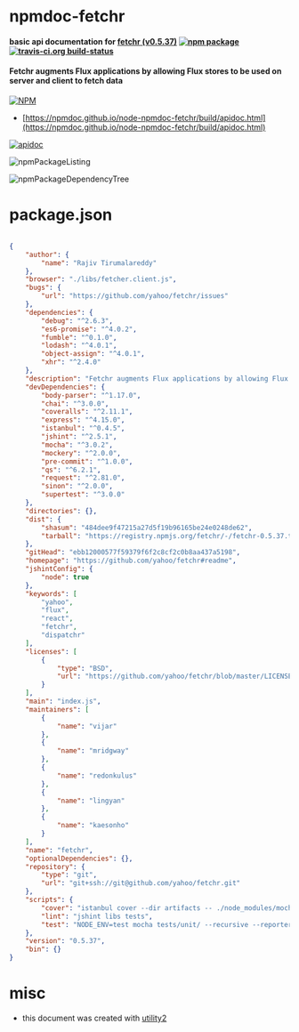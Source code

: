 # npmdoc-fetchr

#### basic api documentation for  [fetchr (v0.5.37)](https://github.com/yahoo/fetchr#readme)  [![npm package](https://img.shields.io/npm/v/npmdoc-fetchr.svg?style=flat-square)](https://www.npmjs.org/package/npmdoc-fetchr) [![travis-ci.org build-status](https://api.travis-ci.org/npmdoc/node-npmdoc-fetchr.svg)](https://travis-ci.org/npmdoc/node-npmdoc-fetchr)

#### Fetchr augments Flux applications by allowing Flux stores to be used on server and client to fetch data

[![NPM](https://nodei.co/npm/fetchr.png?downloads=true&downloadRank=true&stars=true)](https://www.npmjs.com/package/fetchr)

- [https://npmdoc.github.io/node-npmdoc-fetchr/build/apidoc.html](https://npmdoc.github.io/node-npmdoc-fetchr/build/apidoc.html)

[![apidoc](https://npmdoc.github.io/node-npmdoc-fetchr/build/screenCapture.buildCi.browser.%252Ftmp%252Fbuild%252Fapidoc.html.png)](https://npmdoc.github.io/node-npmdoc-fetchr/build/apidoc.html)

![npmPackageListing](https://npmdoc.github.io/node-npmdoc-fetchr/build/screenCapture.npmPackageListing.svg)

![npmPackageDependencyTree](https://npmdoc.github.io/node-npmdoc-fetchr/build/screenCapture.npmPackageDependencyTree.svg)



# package.json

```json

{
    "author": {
        "name": "Rajiv Tirumalareddy"
    },
    "browser": "./libs/fetcher.client.js",
    "bugs": {
        "url": "https://github.com/yahoo/fetchr/issues"
    },
    "dependencies": {
        "debug": "^2.6.3",
        "es6-promise": "^4.0.2",
        "fumble": "^0.1.0",
        "lodash": "^4.0.1",
        "object-assign": "^4.0.1",
        "xhr": "^2.4.0"
    },
    "description": "Fetchr augments Flux applications by allowing Flux stores to be used on server and client to fetch data",
    "devDependencies": {
        "body-parser": "^1.17.0",
        "chai": "^3.0.0",
        "coveralls": "^2.11.1",
        "express": "^4.15.0",
        "istanbul": "^0.4.5",
        "jshint": "^2.5.1",
        "mocha": "^3.0.2",
        "mockery": "^2.0.0",
        "pre-commit": "^1.0.0",
        "qs": "^6.2.1",
        "request": "^2.81.0",
        "sinon": "^2.0.0",
        "supertest": "^3.0.0"
    },
    "directories": {},
    "dist": {
        "shasum": "484dee9f47215a27d5f19b96165be24e0248de62",
        "tarball": "https://registry.npmjs.org/fetchr/-/fetchr-0.5.37.tgz"
    },
    "gitHead": "ebb12000577f59379f6f2c8cf2c0b8aa437a5198",
    "homepage": "https://github.com/yahoo/fetchr#readme",
    "jshintConfig": {
        "node": true
    },
    "keywords": [
        "yahoo",
        "flux",
        "react",
        "fetchr",
        "dispatchr"
    ],
    "licenses": [
        {
            "type": "BSD",
            "url": "https://github.com/yahoo/fetchr/blob/master/LICENSE.md"
        }
    ],
    "main": "index.js",
    "maintainers": [
        {
            "name": "vijar"
        },
        {
            "name": "mridgway"
        },
        {
            "name": "redonkulus"
        },
        {
            "name": "lingyan"
        },
        {
            "name": "kaesonho"
        }
    ],
    "name": "fetchr",
    "optionalDependencies": {},
    "repository": {
        "type": "git",
        "url": "git+ssh://git@github.com/yahoo/fetchr.git"
    },
    "scripts": {
        "cover": "istanbul cover --dir artifacts -- ./node_modules/mocha/bin/_mocha tests/unit/ --recursive --reporter spec --timeout 20000",
        "lint": "jshint libs tests",
        "test": "NODE_ENV=test mocha tests/unit/ --recursive --reporter spec --timeout 20000"
    },
    "version": "0.5.37",
    "bin": {}
}
```



# misc
- this document was created with [utility2](https://github.com/kaizhu256/node-utility2)
